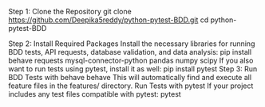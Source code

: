Step 1: Clone the Repository
git clone https://github.com/Deepika5reddy/python-pytest-BDD.git
cd python-pytest-BDD

Step 2: Install Required Packages
Install the necessary libraries for running BDD tests, API requests, database validation, and data analysis:
pip install behave requests mysql-connector-python pandas numpy scipy
If you also want to run tests using pytest, install it as well:
pip install pytest
Step 3: Run BDD Tests with behave
behave
This will automatically find and execute all feature files in the features/ directory.
Run Tests with pytest
If your project includes any test files compatible with pytest:
pytest
